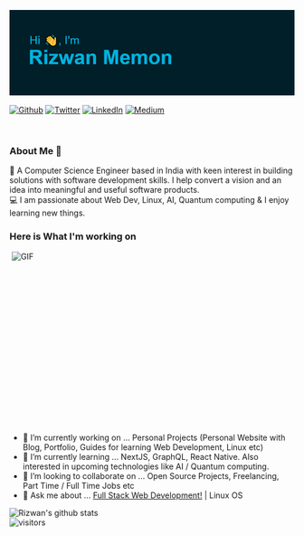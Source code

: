 ![## Hello <img src="https://github.com/TheDudeThatCode/TheDudeThatCode/blob/master/Assets/Hi.gif" width="29px">, I'm [Rizwan!](https://rizwanmemon.netlify.app/)](https://github.com/rizwan2000rm/rizwan2000rm/blob/master/header.png?raw=true)

<p><a href="https://github.com/thmsgbrt" target="_blank"><img alt="Github" src="https://img.shields.io/badge/Portfolio-%2312100E.svg?&style=for-the-badge&logo=Stadia&logoColor=white" /></a> <a href="https://twitter.com/rizwan2000_rm" target="_blank"><img alt="Twitter" src="https://img.shields.io/badge/twitter-%231DA1F2.svg?&style=for-the-badge&logo=twitter&logoColor=white" /></a> <a href="https://www.linkedin.com/in/rizwan2000rm/" target="_blank"><img alt="LinkedIn" src="https://img.shields.io/badge/linkedin-%230077B5.svg?&style=for-the-badge&logo=linkedin&logoColor=white" /></a> <a href="https://medium.com/@th.guibert" target="_blank"><img alt="Medium" src="https://img.shields.io/badge/medium-%2312100E.svg?&style=for-the-badge&logo=medium&logoColor=white" /></a></p>

<br />

### About Me 🚀

👨‍ A Computer Science Engineer based in India with keen interest in building solutions with software development skills. I help convert a vision and an idea into meaningful and useful software products. </br>
💻 I am passionate about Web Dev, Linux, AI, Quantum computing & I enjoy learning new things. </br>

### Here is What I'm working on

   <img align="right" alt="GIF" src="https://github.com/abhisheknaiidu/abhisheknaiidu/blob/master/code.gif?raw=true" width="500" height="320" />

- 🔭 I’m currently working on ... Personal Projects (Personal Website with Blog, Portfolio, Guides for learning Web Development, Linux etc)
- 🌱 I’m currently learning ... NextJS, GraphQL, React Native. Also interested in upcoming technologies like AI / Quantum computing.
- 👯 I’m looking to collaborate on ... Open Source Projects, Freelancing, Part Time / Full Time Jobs etc
- 💬 Ask me about ... [Full Stack Web Development!](https://sde-resources.netlify.app/) | Linux OS

![Rizwan's github stats](https://github-readme-stats.vercel.app/api?username=rizwan2000rm&show_icons=true&hide_border=true)
<br />
![visitors](https://visitor-badge.laobi.icu/badge?page_id=rizwan2000rm.rizwan2000rm)
